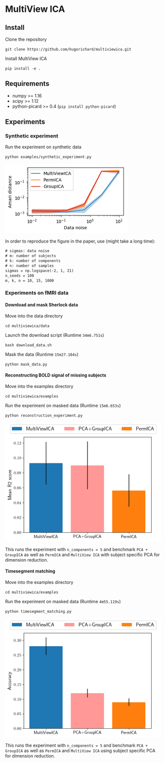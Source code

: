 # MultiView ICA

## Install

Clone the repository

`git clone https://github.com/hugorichard/multiviewica.git`

Install MultiView ICA

`pip install -e .`


## Requirements

* numpy >= 1.16
* scipy >= 1.12
* python-picard >= 0.4 (``pip install python-picard``)
## Experiments

### Synthetic experiment

Run the experiment on synthetic data

`python examples/synthetic_experiment.py`

![synthetic_experiment](./figures/synthetic_experiment.png)

In order to reproduce the figure in the paper, use (might take a long time):
```
# sigmas: data noise
# m: number of subjects
# k: number of components
# n: number of samples
sigmas = np.logspace(-2, 1, 21)
n_seeds = 100
m, k, n = 10, 15, 1000
```

### Experiments on fMRI data

#### Download and mask Sherlock data

Move into the data directory

``cd multiviewica/data``

Launch the download script (Runtime ``34m6.751s``)

`` bash download_data.sh ``

Mask the data (Runtime ``15m27.104s``)

``python mask_data.py``

#### Reconstructing BOLD signal of missing subjects

Move into the examples directory

``cd multiviewica/examples``

Run the experiment on masked data (Runtime ``15m6.653s``)

``python reconstruction_experiment.py``

![reconstruction_experiment](./examples/reconstruction.png)

This runs the experiment with ``n_components = 5`` and benchmark ``PCA + GroupICA`` as well as ``PermICA`` and ``MultiView ICA`` with subject specific PCA for dimension reduction.

#### Timesegment matching

Move into the examples directory

``cd multiviewica/examples``

Run the experiment on masked data (Runtime ``4m55.119s``)

``python timesegment_matching.py``

![timesegment_matching](./examples/timesegment_matching.png)

This runs the experiment with ``n_components = 5`` and benchmark ``PCA + GroupICA`` as well as ``PermICA`` and ``MultiView ICA`` using subject specific PCA for dimension reduction.

